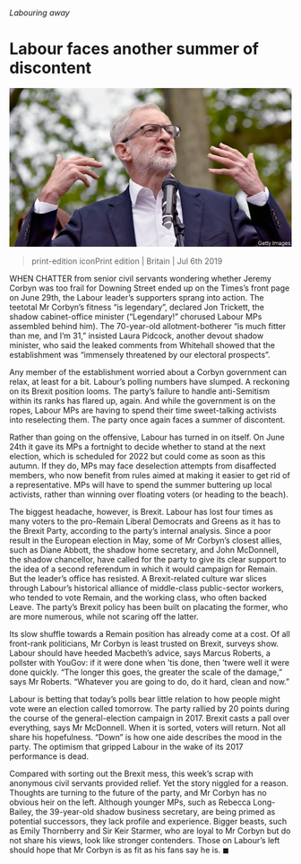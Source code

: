###### Labouring away

# Labour faces another summer of discontent 

![image](images/20190706_BRP503.jpg) 

> print-edition iconPrint edition | Britain | Jul 6th 2019 

WHEN CHATTER from senior civil servants wondering whether Jeremy Corbyn was too frail for Downing Street ended up on the Times’s front page on June 29th, the Labour leader’s supporters sprang into action. The teetotal Mr Corbyn’s fitness “is legendary”, declared Jon Trickett, the shadow cabinet-office minister (“Legendary!” chorused Labour MPs assembled behind him). The 70-year-old allotment-botherer “is much fitter than me, and I’m 31,” insisted Laura Pidcock, another devout shadow minister, who said the leaked comments from Whitehall showed that the establishment was “immensely threatened by our electoral prospects”. 

Any member of the establishment worried about a Corbyn government can relax, at least for a bit. Labour’s polling numbers have slumped. A reckoning on its Brexit position looms. The party’s failure to handle anti-Semitism within its ranks has flared up, again. And while the government is on the ropes, Labour MPs are having to spend their time sweet-talking activists into reselecting them. The party once again faces a summer of discontent. 

Rather than going on the offensive, Labour has turned in on itself. On June 24th it gave its MPs a fortnight to decide whether to stand at the next election, which is scheduled for 2022 but could come as soon as this autumn. If they do, MPs may face deselection attempts from disaffected members, who now benefit from rules aimed at making it easier to get rid of a representative. MPs will have to spend the summer buttering up local activists, rather than winning over floating voters (or heading to the beach). 

The biggest headache, however, is Brexit. Labour has lost four times as many voters to the pro-Remain Liberal Democrats and Greens as it has to the Brexit Party, according to the party’s internal analysis. Since a poor result in the European election in May, some of Mr Corbyn’s closest allies, such as Diane Abbott, the shadow home secretary, and John McDonnell, the shadow chancellor, have called for the party to give its clear support to the idea of a second referendum in which it would campaign for Remain. But the leader’s office has resisted. A Brexit-related culture war slices through Labour’s historical alliance of middle-class public-sector workers, who tended to vote Remain, and the working class, who often backed Leave. The party’s Brexit policy has been built on placating the former, who are more numerous, while not scaring off the latter. 

Its slow shuffle towards a Remain position has already come at a cost. Of all front-rank politicians, Mr Corbyn is least trusted on Brexit, surveys show. Labour should have heeded Macbeth’s advice, says Marcus Roberts, a pollster with YouGov: if it were done when ’tis done, then ’twere well it were done quickly. “The longer this goes, the greater the scale of the damage,” says Mr Roberts. “Whatever you are going to do, do it hard, clean and now.” 

Labour is betting that today’s polls bear little relation to how people might vote were an election called tomorrow. The party rallied by 20 points during the course of the general-election campaign in 2017. Brexit casts a pall over everything, says Mr McDonnell. When it is sorted, voters will return. Not all share his hopefulness. “Down” is how one aide describes the mood in the party. The optimism that gripped Labour in the wake of its 2017 performance is dead. 

Compared with sorting out the Brexit mess, this week’s scrap with anonymous civil servants provided relief. Yet the story niggled for a reason. Thoughts are turning to the future of the party, and Mr Corbyn has no obvious heir on the left. Although younger MPs, such as Rebecca Long-Bailey, the 39-year-old shadow business secretary, are being primed as potential successors, they lack profile and experience. Bigger beasts, such as Emily Thornberry and Sir Keir Starmer, who are loyal to Mr Corbyn but do not share his views, look like stronger contenders. Those on Labour’s left should hope that Mr Corbyn is as fit as his fans say he is. ◼ 

